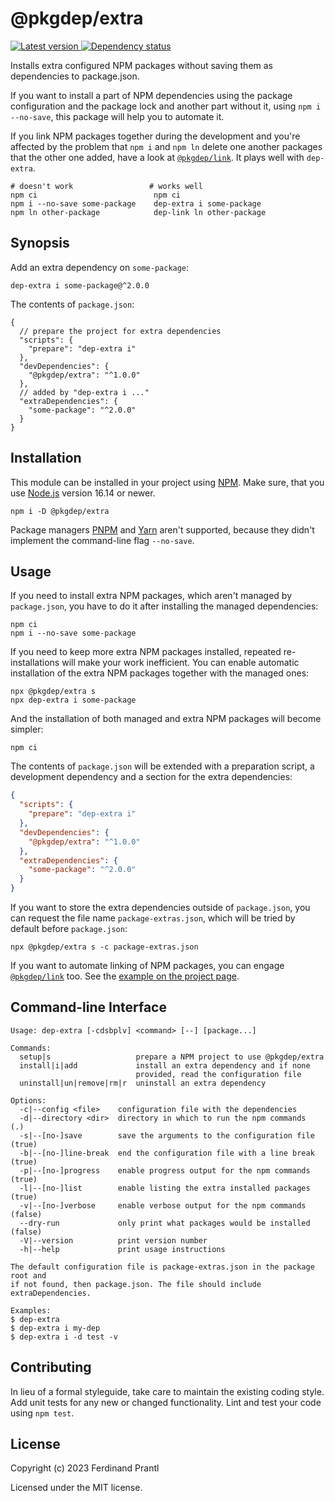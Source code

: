 # @pkgdep/extra

[![Latest version](https://img.shields.io/npm/v/@pkgdep/extra)
 ![Dependency status](https://img.shields.io/librariesio/release/npm/@pkgdep/extra)
](https://www.npmjs.com/package/@pkgdep/extra)

Installs extra configured NPM packages without saving them as dependencies to package.json.

If you want to install a part of NPM dependencies using the package configuration and the package lock and another part without it, using `npm i --no-save`, this package will help you to automate it.

If you link NPM packages together during the development and you're affected by the problem that `npm i` and `npm ln` delete one another packages that the other one added, have a look at [`@pkgdep/link`]. It plays well with `dep-extra`.

    # doesn't work                 # works well
    npm ci                          npm ci
    npm i --no-save some-package    dep-extra i some-package
    npm ln other-package            dep-link ln other-package

## Synopsis

Add an extra dependency on `some-package`:

    dep-extra i some-package@^2.0.0

The contents of `package.json`:

```jsonc
{
  // prepare the project for extra dependencies
  "scripts": {
    "prepare": "dep-extra i"
  },
  "devDependencies": {
    "@pkgdep/extra": "^1.0.0"
  },
  // added by "dep-extra i ..."
  "extraDependencies": {
    "some-package": "^2.0.0"
  }
}
```

## Installation

This module can be installed in your project using [NPM]. Make sure, that you use [Node.js] version 16.14 or newer.

    npm i -D @pkgdep/extra

Package managers [PNPM] and [Yarn] aren't supported, because they didn't implement the command-line flag `--no-save`.

## Usage

If you need to install extra NPM packages, which aren't managed by `package.json`, you have to do it after installing the managed dependencies:

    npm ci
    npm i --no-save some-package

If you need to keep more extra NPM packages installed, repeated re-installations will make your work inefficient. You can enable automatic installation of the extra NPM packages together with the managed ones:

    npx @pkgdep/extra s
    npx dep-extra i some-package

And the installation of both managed and extra NPM packages will become simpler:

    npm ci

The contents of `package.json` will be extended with a preparation script, a development dependency and a section for the extra dependencies:

```json
{
  "scripts": {
    "prepare": "dep-extra i"
  },
  "devDependencies": {
    "@pkgdep/extra": "^1.0.0"
  },
  "extraDependencies": {
    "some-package": "^2.0.0"
  }
}
```

If you want to store the extra dependencies outside of `package.json`, you can request the file name `package-extras.json`, which will be tried by default before `package.json`:

    npx @pkgdep/extra s -c package-extras.json

If you want to automate linking of NPM packages, you can engage [`@pkgdep/link`] too. See the [example on the project page].

## Command-line Interface

    Usage: dep-extra [-cdsbplv] <command> [--] [package...]

    Commands:
      setup|s                   prepare a NPM project to use @pkgdep/extra
      install|i|add             install an extra dependency and if none
                                provided, read the configuration file
      uninstall|un|remove|rm|r  uninstall an extra dependency

    Options:
      -c|--config <file>    configuration file with the dependencies
      -d|--directory <dir>  directory in which to run the npm commands   (.)
      -s|--[no-]save        save the arguments to the configuration file (true)
      -b|--[no-]line-break  end the configuration file with a line break (true)
      -p|--[no-]progress    enable progress output for the npm commands  (true)
      -l|--[no-]list        enable listing the extra installed packages  (true)
      -v|--[no-]verbose     enable verbose output for the npm commands   (false)
      --dry-run             only print what packages would be installed  (false)
      -V|--version          print version number
      -h|--help             print usage instructions

    The default configuration file is package-extras.json in the package root and
    if not found, then package.json. The file should include extraDependencies.

    Examples:
    $ dep-extra
    $ dep-extra i my-dep
    $ dep-extra i -d test -v

## Contributing

In lieu of a formal styleguide, take care to maintain the existing coding style.  Add unit tests for any new or changed functionality. Lint and test your code using `npm test`.

## License

Copyright (c) 2023 Ferdinand Prantl

Licensed under the MIT license.

[Node.js]: http://nodejs.org/
[NPM]: https://www.npmjs.com/
[PNPM]: https://pnpm.io/
[Yarn]: https://yarnpkg.com/
[`@pkgdep/link`]: https://www.npmjs.com/package/@pkgdep/link
[example on the project page]: ../../README.md#extra-and-link
